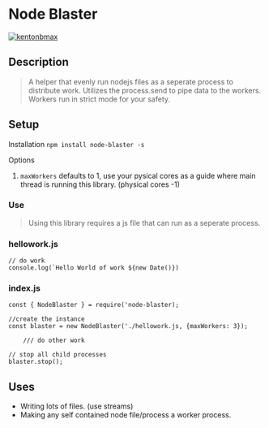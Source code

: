 # Node Blaster

[![kentonbmax](https://circleci.com/gh/kentonbmax/node-blaster.svg?style=svg)](https://circleci.com/gh/circleci/circleci-docs)

## Description
> A helper that evenly run nodejs files as a seperate process to distribute work. Utilizes the process.send to pipe data to the workers. 
> Workers run in strict mode for your safety. 

## Setup 

Installation
`npm install node-blaster -s`

Options
1. `maxWorkers` defaults to 1, use your pysical cores as a guide where main thread is running this library. (physical cores -1)

### Use
> Using this library requires a js file that can run as a seperate process. 

### hellowork.js

```
// do work
console.log(`Hello World of work ${new Date()})
```

### index.js
```
const { NodeBlaster } = require('node-blaster);

//create the instance
const blaster = new NodeBlaster('./hellowork.js, {maxWorkers: 3});

    /// do other work

// stop all child processes
blaster.stop();
```

## Uses
* Writing lots of files. (use streams)
* Making any self contained node file/process a worker process. 


